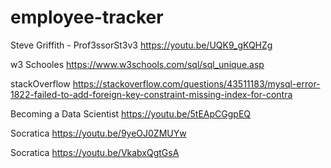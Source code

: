 # employee-tracker


Steve Griffith - Prof3ssorSt3v3
https://youtu.be/UQK9_gKQHZg

w3 Schooles
https://www.w3schools.com/sql/sql_unique.asp

stackOverflow 
https://stackoverflow.com/questions/43511183/mysql-error-1822-failed-to-add-foreign-key-constraint-missing-index-for-contra

Becoming a Data Scientist
https://youtu.be/5tEApCGgpEQ

Socratica
https://youtu.be/9yeOJ0ZMUYw

Socratica
https://youtu.be/VkabxQgtGsA
